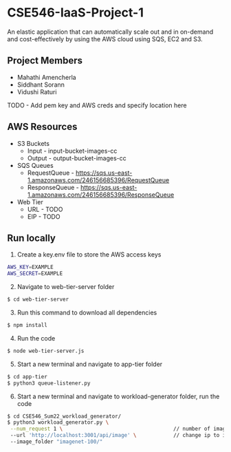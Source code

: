 # CSE546-IaaS-Project-1
An elastic application that can automatically scale out and in on-demand and cost-effectively by using the AWS cloud using SQS, EC2 and S3. 

## Project Members
- Mahathi Amencherla
- Siddhant Sorann
- Vidushi Raturi

TODO - Add pem key and AWS creds and specify location here

## AWS Resources
- S3 Buckets
  - Input - input-bucket-images-cc
  - Output - output-bucket-images-cc
- SQS Queues
  - RequestQueue - https://sqs.us-east-1.amazonaws.com/246156685396/RequestQueue
  - ResponseQueue - https://sqs.us-east-1.amazonaws.com/246156685396/ResponseQueue
- Web Tier
  - URL - TODO
  - EIP - TODO

## Run locally

1. Create a key.env file to store the AWS access keys
```bash
AWS_KEY=EXAMPLE
AWS_SECRET=EXAMPLE
``` 
2. Navigate to web-tier-server folder
```bash
$ cd web-tier-server
```
3. Run this command to download all dependencies
```bash
$ npm install
```
4. Run the code
```bash
$ node web-tier-server.js
```
5. Start a new terminal and navigate to app-tier folder
```bash
$ cd app-tier
$ python3 queue-listener.py
```

6. Start a new terminal and navigate to workload-generator folder, run the code
```bash
$ cd CSE546_Sum22_workload_generator/
$ python3 workload_generator.py \
 --num_request 1 \                                    // number of images to be sent
 --url 'http://localhost:3001/api/image' \            // change ip to instance
 --image_folder "imagenet-100/"   
```